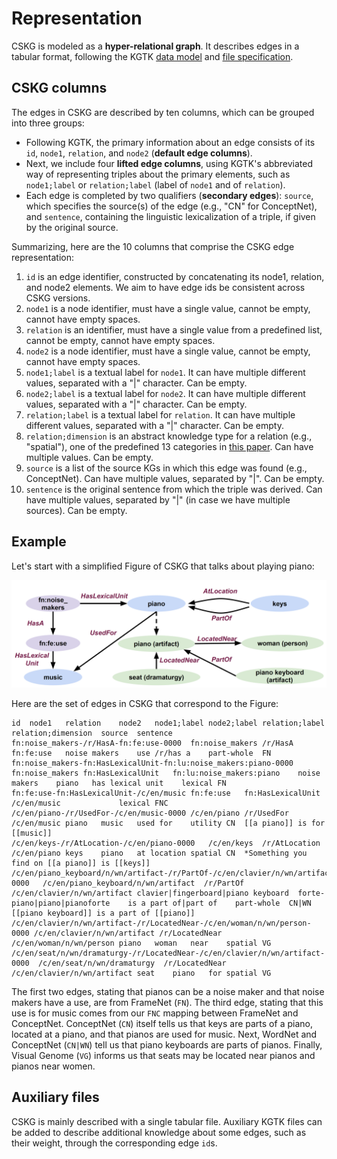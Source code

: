 # Representation

CSKG is modeled as a **hyper-relational graph**. It describes edges in a tabular format, following the KGTK [data model](https://kgtk.readthedocs.io/en/latest/data_model/) and [file specification](https://kgtk.readthedocs.io/en/latest/specification/).

## CSKG columns

The edges in CSKG are described by ten columns, which can be grouped into three groups:
* Following KGTK, the primary information about an edge consists of its `id`, `node1`, `relation`, and `node2` (**default edge columns**). 
* Next, we include four **lifted edge columns**, using KGTK's abbreviated way of representing triples about the primary elements, such as `node1;label` or `relation;label` (label of `node1` and of `relation`). 
* Each edge is completed by two qualifiers (**secondary edges**): `source`, which specifies the source(s) of the edge (e.g., "CN" for ConceptNet), and `sentence`, containing the linguistic lexicalization of a triple, if given by the original source. 

Summarizing, here are the 10 columns that comprise the CSKG edge representation: 

1. `id` is an edge identifier, constructed by concatenating its node1, relation, and node2 elements. We aim to have edge ids be consistent across CSKG versions.
2. `node1` is a node identifier, must have a single value, cannot be empty, cannot have empty spaces. 
3. `relation` is an identifier, must have a single value from a predefined list, cannot be empty, cannot have empty spaces.
4. `node2` is a node identifier, must have a single value, cannot be empty, cannot have empty spaces. 
5. `node1;label` is a textual label for `node1`. It can have multiple different values, separated with a "|" character. Can be empty.
6. `node2;label` is a textual label for `node2`. It can have multiple different values, separated with a "|" character. Can be empty.
7. `relation;label` is a textual label for `relation`. It can have multiple different values, separated with a "|" character. Can be empty.
8. `relation;dimension` is an abstract knowledge type for a relation (e.g., "spatial"), one of the predefined 13 categories in [this paper](https://arxiv.org/abs/2101.04640). Can have multiple values. Can be empty.
9. `source` is a list of the source KGs in which this edge was found (e.g., ConceptNet). Can have multiple values, separated by "|". Can be empty.
10. `sentence` is the original sentence from which the triple was derived. Can have multiple values, separated by "|" (in case we have multiple sources). Can be empty.

## Example

Let's start with a simplified Figure of CSKG that talks about playing piano:

![Diagram](images/snippet.png)

Here are the set of edges in CSKG that correspond to the Figure:
```
id	node1	relation	node2	node1;label	node2;label	relation;label	relation;dimension	source	sentence
fn:noise_makers-/r/HasA-fn:fe:use-0000	fn:noise_makers	/r/HasA	fn:fe:use	noise makers	use	/r/has a	part-whole	FN	
fn:noise_makers-fn:HasLexicalUnit-fn:lu:noise_makers:piano-0000	fn:noise_makers	fn:HasLexicalUnit	fn:lu:noise_makers:piano	noise makers	piano	has lexical unit	lexical	FN	
fn:fe:use-fn:HasLexicalUnit-/c/en/music	fn:fe:use	fn:HasLexicalUnit	/c/en/music				lexical	FNC	
/c/en/piano-/r/UsedFor-/c/en/music-0000	/c/en/piano	/r/UsedFor	/c/en/music	piano	music	used for	utility	CN	[[a piano]] is for [[music]]
/c/en/keys-/r/AtLocation-/c/en/piano-0000	/c/en/keys	/r/AtLocation	/c/en/piano	keys	piano	at location	spatial	CN	*Something you find on [[a piano]] is [[keys]]
/c/en/piano_keyboard/n/wn/artifact-/r/PartOf-/c/en/clavier/n/wn/artifact-0000	/c/en/piano_keyboard/n/wn/artifact	/r/PartOf	/c/en/clavier/n/wn/artifact	clavier|fingerboard|piano keyboard	forte-piano|piano|pianoforte	is a part of|part of	part-whole	CN|WN	[[piano keyboard]] is a part of [[piano]]
/c/en/clavier/n/wn/artifact-/r/LocatedNear-/c/en/woman/n/wn/person-0000	/c/en/clavier/n/wn/artifact	/r/LocatedNear	/c/en/woman/n/wn/person	piano	woman	near	spatial	VG	
/c/en/seat/n/wn/dramaturgy-/r/LocatedNear-/c/en/clavier/n/wn/artifact-0000	/c/en/seat/n/wn/dramaturgy	/r/LocatedNear	/c/en/clavier/n/wn/artifact	seat	piano	for	spatial	VG	
```

The first two edges, stating that pianos can be a noise maker and that noise makers have a use, are from FrameNet (`FN`). The third edge, stating that this use is for music comes from our `FNC` mapping between FrameNet and ConceptNet. ConceptNet (`CN`) itself tells us that keys are parts of a piano, located at a piano, and that pianos are used for music. Next, WordNet and ConceptNet (`CN|WN`) tell us that piano keyboards are parts of pianos. Finally, Visual Genome (`VG`) informs us that seats may be located near pianos and pianos near women.

## Auxiliary files

CSKG is mainly described with a single tabular file. Auxiliary KGTK files can be added to describe additional knowledge about some edges, such as their weight, through the corresponding edge `id`s. 
